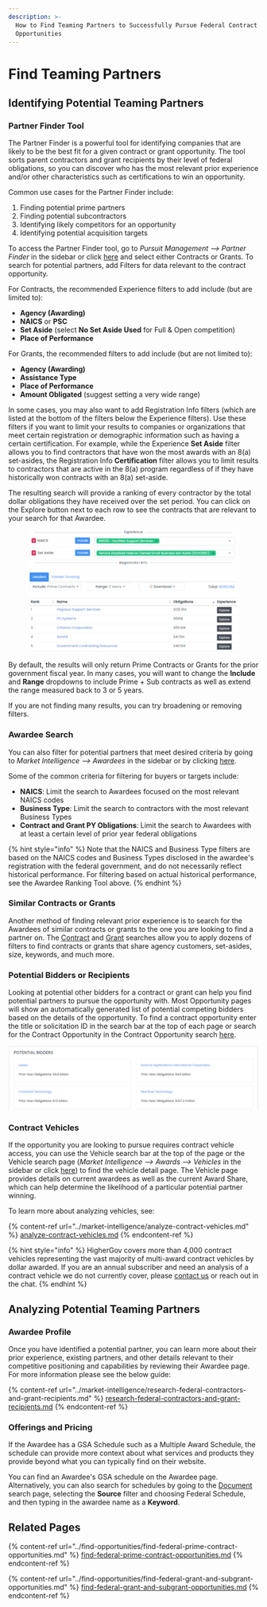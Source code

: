 ```yaml
---
description: >-
  How to Find Teaming Partners to Successfully Pursue Federal Contract or Grant
  Opportunities
---
```


# Find Teaming Partners

## Identifying Potential Teaming Partners

### Partner Finder Tool

The Partner Finder is a powerful tool for identifying companies that are likely to be the best fit for a given contract or grant opportunity.  The tool sorts parent contractors and grant recipients by their level of federal obligations, so you can discover who has the most relevant prior experience and/or other characteristics such as certifications to win an opportunity. &#x20;

Common use cases for the Partner Finder include:

1. Finding potential prime partners&#x20;
2. Finding potential subcontractors&#x20;
3. Identifying likely competitors for an opportunity
4. Identifying potential acquisition targets

To access the Partner Finder tool, go to _Pursuit Management --> Partner Finder_ in the sidebar or click [here](https://www.highergov.com/partner-finder/) and select either Contracts or Grants.  To search for potential partners, add Filters for data relevant to the contract opportunity. &#x20;

For Contracts, the recommended Experience filters to add include (but are limited to):

* **Agency (Awarding)**&#x20;
* **NAICS** or **PSC**
* **Set Aside** (select **No Set Aside Used** for Full & Open competition)
* **Place of Performance**

For Grants, the recommended filters to add include (but are not limited to):

* **Agency (Awarding)**
* **Assistance Type**
* **Place of Performance**
* **Amount Obligated** (suggest setting a very wide range)

In some cases, you may also want to add Registration Info filters (which are listed at the bottom of the filters below the Experience filters).  Use these filters if you want to limit your results to companies or organizations that meet certain registration or demographic information such as having a certain certification.  For example, while the Experience **Set Aside** filter allows you to find contractors that have won the most awards with an 8(a) set-asides, the Registration Info **Certification** filter allows you to limit results to contractors that are active in the 8(a) program regardless of if they have historically won contracts with an 8(a) set-aside.

The resulting search will provide a ranking of every contractor by the total dollar obligations they have received over the set period.  You can click on the Explore button next to each row to see the contracts that are relevant to your search for that Awardee. &#x20;

<figure><img src="../.gitbook/assets/partner-finder.png" alt=""><figcaption></figcaption></figure>

By default, the results will only return Prime Contracts or Grants for the prior government fiscal year.  In many cases, you will want to change the **Include** and **Range** dropdowns to include Prime + Sub contracts as well as extend the range measured back to 3 or 5 years. &#x20;

If you are not finding many results, you can try broadening or removing filters. &#x20;

### **Awardee Search**

You can also filter for potential partners that meet desired criteria by going to _Market Intelligence --> Awardees_ in the sidebar or by clicking [here](https://www.highergov.com/awardee/). &#x20;

Some of the common criteria for filtering for buyers or targets include:

* **NAICS**: Limit the search to Awardees focused on the most relevant NAICS codes&#x20;
* **Business Type**: Limit the search to contractors with the most relevant Business Types&#x20;
* **Contract and Grant PY Obligations**: Limit the search to Awardees with at least a certain level of prior year federal obligations

{% hint style="info" %}
Note that the NAICS and Business Type filters are based on the NAICS codes and Business Types disclosed in the awardee's registration with the federal government, and do not necessarily reflect historical performance.  For filtering based on actual historical performance, see the Awardee Ranking Tool above.
{% endhint %}

### Similar Contracts or Grants

Another method of finding relevant prior experience is to search for the Awardees of similar contracts or grants to the one you are looking to find a partner on. The [Contract](https://www.highergov.com/contract/) and [Grant](https://www.highergov.com/grant/) searches allow you to apply dozens of filters to find contracts or grants that share agency customers, set-asides, size, keywords, and much more.&#x20;

### Potential Bidders or Recipients

Looking at potential other bidders for a contract or grant can help you find potential partners to pursue the opportunity with. Most Opportunity pages will show an automatically generated list of potential competing bidders based on the details of the opportunity.  To find a contract opportunity enter the title or solicitation ID in the search bar at the top of each page or search for the Contract Opportunity in the Contract Opportunity search [here](https://www.highergov.com/contract-opportunity/). &#x20;

![](<../.gitbook/assets/Potential Bidders.png>)

### Contract Vehicles&#x20;

If the opportunity you are looking to pursue requires contract vehicle access, you can use the Vehicle search bar at the top of the page or the Vehicle search page (_Market Intelligence --> Awards --> Vehicles_ in the sidebar or click [here](https://www.highergov.com/vehicle/)) to find the vehicle detail page.  The Vehicle page provides details on current awardees as well as the current Award Share, which can help determine the likelihood of a particular potential partner winning.

To learn more about analyzing vehicles, see: &#x20;

{% content-ref url="../market-intelligence/analyze-contract-vehicles.md" %}
[analyze-contract-vehicles.md](../market-intelligence/analyze-contract-vehicles.md)
{% endcontent-ref %}

{% hint style="info" %}
HigherGov covers more than 4,000 contract vehicles representing the vast majority of multi-award contract vehicles by dollar awarded.  If you are an annual subscriber and need an analysis of a contract vehicle we do not currently cover, please [contact us](mailto:contact@highergov.com) or reach out in the chat.
{% endhint %}

## Analyzing Potential Teaming Partners

### Awardee Profile

Once you have identified a potential partner, you can learn more about their prior experience, existing partners, and other details relevant to their competitive positioning and capabilities by reviewing their Awardee page.  For more information please see the below guide:

{% content-ref url="../market-intelligence/research-federal-contractors-and-grant-recipients.md" %}
[research-federal-contractors-and-grant-recipients.md](../market-intelligence/research-federal-contractors-and-grant-recipients.md)
{% endcontent-ref %}

### Offerings and Pricing

If the Awardee has a GSA Schedule such as a Multiple Award Schedule, the schedule can provide more context about what services and products they provide beyond what you can typically find on their website.&#x20;

You can find an Awardee's GSA schedule on the Awardee page.  Alternatively, you can also search for schedules by going to the [Document](https://www.highergov.com/document/) search page, selecting the **Source** filter and choosing Federal Schedule, and then typing in the awardee name as a **Keyword**.  &#x20;

## Related Pages

{% content-ref url="../find-opportunities/find-federal-prime-contract-opportunities.md" %}
[find-federal-prime-contract-opportunities.md](../find-opportunities/find-federal-prime-contract-opportunities.md)
{% endcontent-ref %}

{% content-ref url="../find-opportunities/find-federal-grant-and-subgrant-opportunities.md" %}
[find-federal-grant-and-subgrant-opportunities.md](../find-opportunities/find-federal-grant-and-subgrant-opportunities.md)
{% endcontent-ref %}
